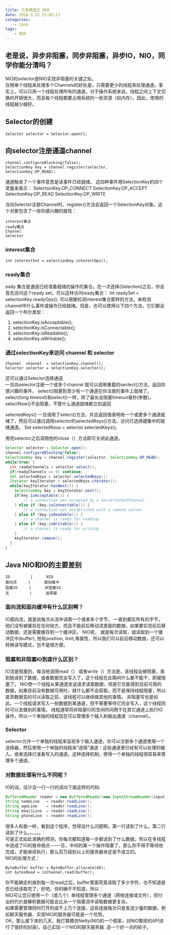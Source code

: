 ```yaml
---
title: 三言两语之 NIO
date: 2018-3-23 23:02:17
categories:
	- Java
tags:
	- NIO
---
```

## 老是说，异步非阻塞，同步非阻塞，异步IO，NIO，同学你能分清吗？

NIO的selector是NIO实现非阻塞的关键之处。  
仅用单个线程来处理多个Channels的好处是，只需要更少的线程来处理通道。事实上，可以只用一个线程处理所有的通道。对于操作系统来说，线程之间上下文切换的开销很大，而且每个线程都要占用系统的一些资源（如内存）。因此，使用的线程越少越好。

## Selector的创建
	Selector selector = Selector.open();
## 向selector注册通道channel
	channel.configureBlocking(false);
	SelectionKey key = channel.register(selector,
	Selectionkey.OP_READ);
通道触发了一个事件意思是该事件已经就绪。
这四种事件用SelectionKey的四个常量来表示：
    SelectionKey.OP_CONNECT
    SelectionKey.OP_ACCEPT
    SelectionKey.OP_READ
    SelectionKey.OP_WRITE

当向Selector注册Channel时，register()方法会返回一个SelectionKey对象。这个对象包含了一些你感兴趣的属性：

    interest集合
    ready集合
    Channel
    Selector

### interest集合
	int interestSet = selectionKey.interestOps();

### ready集合
eady 集合是通道已经准备就绪的操作的集合。在一次选择(Selection)之后，你会首先访问这个ready set。可以这样访问ready集合：
	int readySet = selectionKey.readyOps();
可以用像检测interest集合那样的方法，来检测channel中什么事件或操作已经就绪。但是，也可以使用以下四个方法，它们都会返回一个布尔类型：
1. selectionKey.isAcceptable();
2. selectionKey.isConnectable();
3. selectionKey.isReadable();
4. selectionKey.isWritable();
### 通过selectionKey来访问 channel 和 selector
	Channel  channel  = selectionKey.channel();
	Selector selector = selectionKey.selector();


还可以通过Selector选择通道   
一旦向selector注册一个或多个channel 就可以调用重载的seclect()方法，返回你感兴趣的事件，
select()阻塞到至少有一个通道在你注册的事件上就绪了。
select(long timeout)和select()一样，除了最长会阻塞timeout毫秒(参数)。
selectNow()不会阻塞，不管什么通道就绪都立刻返回

selectedKeys() 一旦调用了select()方法，并且返回值表明有一个或更多个通道就绪了，然后可以通过调用selector的selectedKeys()方法，访问已选择键集中的就绪通道。
Set selectedKeus = selector.selectedKeys();

用完selector之后调用他的close（）方法即可关闭此通道。  
```java
Selector selector = Selector.open();
channel.configureBlocking(false);
SelectionKey key = channel.register(selector, SelectionKey.OP_READ);
while(true) {
  int readyChannels = selector.select();
  if(readyChannels == 0) continue;
  Set selectedKeys = selector.selectedKeys();
  Iterator keyIterator = selectedKeys.iterator();
  while(keyIterator.hasNext()) {
    SelectionKey key = keyIterator.next();
    if(key.isAcceptable()) {
        // a connection was accepted by a ServerSocketChannel.
    } else if (key.isConnectable()) {
        // a connection was established with a remote server.
    } else if (key.isReadable()) {
        // a channel is ready for reading
    } else if (key.isWritable()) {
        // a channel is ready for writing
    }
    keyIterator.remove();
  }
}
```
## Java NIO和IO的主要差别
	IO         |      NIO
	面向流     |      面向缓冲
	阻塞IO     |      非阻塞IO
	无         |      选择器

### 面向流和面向缓冲有什么区别啊？ 
IO面向流，就是说每次从流中读取一个或者多个字节， 一直到都区所有的字节，他们没有被缓存在任何地方，而且不能前后移动流里面的数据，如果要实现前后移动数据，还是需要缓存到一个缓冲区。 
NIO呢， 就是每次读取，就读取到一个缓冲区中(buffer), 他有position, limit,等属性，所以我们可以前后移动数据，还可以转换读写模式，岂不是很方便。
### 阻塞和非阻塞IO到底什么区别？
IO流是阻塞的，每当他调用read（） 或者write（）方法是，该线程会被阻塞，直到她读到了数据，或者数据完全写入了，这个线程在此期间什么都不能干，即被阻塞了。  NIO使一个线程从某通道发送请求读取数据，但是它仅能得到目前可用的数据，如果目前没有数据可用时，就什么都不会获取。而不是保持线程阻塞，所以直至数据变的可以读取之前，该线程可以继续做其他的事情。 非阻塞写也是如此。一个线程请求写入一些数据到某通道，但不需要等待它完全写入，这个线程同时可以去做别的事情。 线程通常将非阻塞IO的空闲时间用于在其它通道上执行IO操作，所以一个单独的线程现在可以管理多个输入和输出通道（channel）。

### Selector
selector允许一个单独的线程来监视多个输入通道，你可以注册多个通道使用一个选择器，然后使用一个单独的线程来“选择”通道：这些通道里已经有可以处理的输入，或者选择已准备写入的通道。这种选择机制，使得一个单独的线程很容易来管理多个通道。

### 对数据处理有什么不同呢？
IO的话，估计会一行一行的读向下面这样的代码:
```java
BufferedReader reader = new BufferedReader(new InputStreamReader(input));
String nameLine   = reader.readLine();
String ageLine    = reader.readLine();
String emailLine  = reader.readLine();
String phoneLine  = reader.readLine();
```
很多人和我一样，看到这个程序，觉得没什么问题啊，第一行读到了什么，第二行读到了什么。。。。。。  
可是正式如此准确的预测，你每次都知道每一步都读到了什么数据，所以在多线程中造成了IO的致命弱点---一旦，中间的某一个操作阻塞了，那么你不得不等待他完成，才能继续执行，那么百万级别以上的服务器肯定是不成立的。  
NIO的处理方式：  

	ByteBuffer buffer = ByteBuffer.allocate(48);
	int bytesRead = inChannel.read(buffer);
你不能确定的直到每一次read之后，buffer里面究竟读取了多少字符，也不知道是否已经读取完了，好吧，你的确不不知道，所以：   
NIO可让您只使用一个（或几个）单线程管理多个通道（网络连接或文件），但付出的代价是解析数据可能会比从一个阻塞流中读取数据更复杂。  
如果需要管理同时打开的成千上万个连接，这些连接每次只是发送少量的数据，例如聊天服务器，实现NIO的服务器可能是一个优势。  
OK，那么接下来的几天，我打算模仿Netty(NIO的一个框架，对NIO繁琐的API进行了很好的封装)，自己实现一个NIO的聊天服务器. 造一个好一点的轮子。